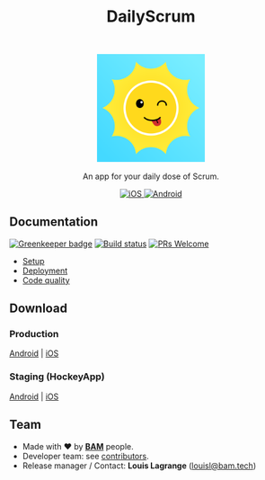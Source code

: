 <h1 align="center">DailyScrum</h1>
<br />
<p align="center">
  <img alt="DailyScrum" title="DailyScrum" src="ios/DailyScrum/Images.xcassets/AppIcon.appiconset/icon-1024@1x.png" height="192">
</p>

<p align="center">
  An app for your daily dose of Scrum.
</p>

<p align="center">
  <a href="https://itunes.apple.com/us/app/dailyscrum/id1286338464">
    <img alt="iOS" title="App Store" src="https://i.imgur.com/0n2zqHD.png" width="140">
  </a>

  <a href="https://play.google.com/store/apps/details?id=tech.bam.DailyScrum">
    <img alt="Android" title="Google Play" src="https://i.imgur.com/mtGRPuM.png" width="140">
  </a>
</p>

## Documentation

[![Greenkeeper badge](https://badges.greenkeeper.io/Minishlink/DailyScrum.svg)](https://greenkeeper.io/)
[![Build status](https://img.shields.io/circleci/project/github/Minishlink/DailyScrum.svg)](https://circleci.com/gh/Minishlink/DailyScrum)
[![PRs Welcome](https://img.shields.io/badge/PRs-welcome-brightgreen.svg)](http://makeapullrequest.com)

* [Setup](doc/setup.md)
* [Deployment](doc/deployment.md)
* [Code quality](doc/code_quality.md)

## Download
### Production
[Android](https://play.google.com/store/apps/details?id=tech.bam.DailyScrum) | [iOS](https://itunes.apple.com/us/app/dailyscrum/id1286338464)

### Staging (HockeyApp)
[Android](https://rink.hockeyapp.net/apps/d465ef7f42144497b04829bb5e19b7c2) | [iOS](https://rink.hockeyapp.net/apps/af7d5039933a43e48637b722804106cf)

## Team
* Made with :heart: by [**BAM**](http://www.bam.tech/equipe-bam) people.
* Developer team: see [contributors](../../graphs/contributors).
* Release manager / Contact: **Louis Lagrange** (louisl@bam.tech)
